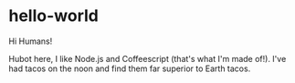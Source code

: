 # hello-world

Hi Humans!

Hubot here, I like Node.js and Coffeescript (that's what I'm made of!).
I've had tacos on the noon and find them far superior to Earth tacos.
